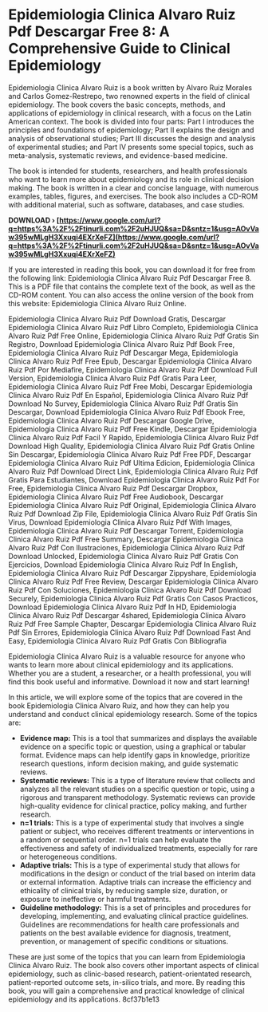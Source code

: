 
 
# Epidemiologia Clinica Alvaro Ruiz Pdf Descargar Free 8: A Comprehensive Guide to Clinical Epidemiology
 
Epidemiologia Clinica Alvaro Ruiz is a book written by Alvaro Ruiz Morales and Carlos Gomez-Restrepo, two renowned experts in the field of clinical epidemiology. The book covers the basic concepts, methods, and applications of epidemiology in clinical research, with a focus on the Latin American context. The book is divided into four parts: Part I introduces the principles and foundations of epidemiology; Part II explains the design and analysis of observational studies; Part III discusses the design and analysis of experimental studies; and Part IV presents some special topics, such as meta-analysis, systematic reviews, and evidence-based medicine.
 
The book is intended for students, researchers, and health professionals who want to learn more about epidemiology and its role in clinical decision making. The book is written in a clear and concise language, with numerous examples, tables, figures, and exercises. The book also includes a CD-ROM with additional material, such as software, databases, and case studies.
 
**DOWNLOAD › [https://www.google.com/url?q=https%3A%2F%2Ftinurli.com%2F2uHJUQ&sa=D&sntz=1&usg=AOvVaw395wMLgH3Xxuqi4EXrXeFZ](https://www.google.com/url?q=https%3A%2F%2Ftinurli.com%2F2uHJUQ&sa=D&sntz=1&usg=AOvVaw395wMLgH3Xxuqi4EXrXeFZ)**


 
If you are interested in reading this book, you can download it for free from the following link: Epidemiologia Clinica Alvaro Ruiz Pdf Descargar Free 8. This is a PDF file that contains the complete text of the book, as well as the CD-ROM content. You can also access the online version of the book from this website: Epidemiologia Clinica Alvaro Ruiz Online.
 
Epidemiologia Clinica Alvaro Ruiz Pdf Download Gratis,  Descargar Epidemiologia Clinica Alvaro Ruiz Pdf Libro Completo,  Epidemiologia Clinica Alvaro Ruiz Pdf Free Online,  Epidemiologia Clinica Alvaro Ruiz Pdf Gratis Sin Registro,  Download Epidemiologia Clinica Alvaro Ruiz Pdf Book Free,  Epidemiologia Clinica Alvaro Ruiz Pdf Descargar Mega,  Epidemiologia Clinica Alvaro Ruiz Pdf Free Epub,  Descargar Epidemiologia Clinica Alvaro Ruiz Pdf Por Mediafire,  Epidemiologia Clinica Alvaro Ruiz Pdf Download Full Version,  Epidemiologia Clinica Alvaro Ruiz Pdf Gratis Para Leer,  Epidemiologia Clinica Alvaro Ruiz Pdf Free Mobi,  Descargar Epidemiologia Clinica Alvaro Ruiz Pdf En Español,  Epidemiologia Clinica Alvaro Ruiz Pdf Download No Survey,  Epidemiologia Clinica Alvaro Ruiz Pdf Gratis Sin Descargar,  Download Epidemiologia Clinica Alvaro Ruiz Pdf Ebook Free,  Epidemiologia Clinica Alvaro Ruiz Pdf Descargar Google Drive,  Epidemiologia Clinica Alvaro Ruiz Pdf Free Kindle,  Descargar Epidemiologia Clinica Alvaro Ruiz Pdf Facil Y Rapido,  Epidemiologia Clinica Alvaro Ruiz Pdf Download High Quality,  Epidemiologia Clinica Alvaro Ruiz Pdf Gratis Online Sin Descargar,  Epidemiologia Clinica Alvaro Ruiz Pdf Free PDF,  Descargar Epidemiologia Clinica Alvaro Ruiz Pdf Ultima Edicion,  Epidemiologia Clinica Alvaro Ruiz Pdf Download Direct Link,  Epidemiologia Clinica Alvaro Ruiz Pdf Gratis Para Estudiantes,  Download Epidemiologia Clinica Alvaro Ruiz Pdf For Free,  Epidemiologia Clinica Alvaro Ruiz Pdf Descargar Dropbox,  Epidemiologia Clinica Alvaro Ruiz Pdf Free Audiobook,  Descargar Epidemiologia Clinica Alvaro Ruiz Pdf Original,  Epidemiologia Clinica Alvaro Ruiz Pdf Download Zip File,  Epidemiologia Clinica Alvaro Ruiz Pdf Gratis Sin Virus,  Download Epidemiologia Clinica Alvaro Ruiz Pdf With Images,  Epidemiologia Clinica Alvaro Ruiz Pdf Descargar Torrent,  Epidemiologia Clinica Alvaro Ruiz Pdf Free Summary,  Descargar Epidemiologia Clinica Alvaro Ruiz Pdf Con Ilustraciones,  Epidemiologia Clinica Alvaro Ruiz Pdf Download Unlocked,  Epidemiologia Clinica Alvaro Ruiz Pdf Gratis Con Ejercicios,  Download Epidemiologia Clinica Alvaro Ruiz Pdf In English,  Epidemiologia Clinica Alvaro Ruiz Pdf Descargar Zippyshare,  Epidemiologia Clinica Alvaro Ruiz Pdf Free Review,  Descargar Epidemiologia Clinica Alvaro Ruiz Pdf Con Soluciones,  Epidemiologia Clinica Alvaro Ruiz Pdf Download Securely,  Epidemiologia Clinica Alvaro Ruiz Pdf Gratis Con Casos Practicos,  Download Epidemiologia Clinica Alvaro Ruiz Pdf In HD,  Epidemiologia Clinica Alvaro Ruiz Pdf Descargar 4shared,  Epidemiologia Clinica Alvaro Ruiz Pdf Free Sample Chapter,  Descargar Epidemiologia Clinica Alvaro Ruiz Pdf Sin Errores,  Epidemiologia Clinica Alvaro Ruiz Pdf Download Fast And Easy,  Epidemiologia Clinica Alvaro Ruiz Pdf Gratis Con Bibliografia
 
Epidemiologia Clinica Alvaro Ruiz is a valuable resource for anyone who wants to learn more about clinical epidemiology and its applications. Whether you are a student, a researcher, or a health professional, you will find this book useful and informative. Download it now and start learning!
  
In this article, we will explore some of the topics that are covered in the book Epidemiologia Clinica Alvaro Ruiz, and how they can help you understand and conduct clinical epidemiology research. Some of the topics are:
 
- **Evidence map:** This is a tool that summarizes and displays the available evidence on a specific topic or question, using a graphical or tabular format. Evidence maps can help identify gaps in knowledge, prioritize research questions, inform decision making, and guide systematic reviews.
- **Systematic reviews:** This is a type of literature review that collects and analyzes all the relevant studies on a specific question or topic, using a rigorous and transparent methodology. Systematic reviews can provide high-quality evidence for clinical practice, policy making, and further research.
- **n=1 trials:** This is a type of experimental study that involves a single patient or subject, who receives different treatments or interventions in a random or sequential order. n=1 trials can help evaluate the effectiveness and safety of individualized treatments, especially for rare or heterogeneous conditions.
- **Adaptive trials:** This is a type of experimental study that allows for modifications in the design or conduct of the trial based on interim data or external information. Adaptive trials can increase the efficiency and ethicality of clinical trials, by reducing sample size, duration, or exposure to ineffective or harmful treatments.
- **Guideline methodology:** This is a set of principles and procedures for developing, implementing, and evaluating clinical practice guidelines. Guidelines are recommendations for health care professionals and patients on the best available evidence for diagnosis, treatment, prevention, or management of specific conditions or situations.

These are just some of the topics that you can learn from Epidemiologia Clinica Alvaro Ruiz. The book also covers other important aspects of clinical epidemiology, such as clinic-based research, patient-orientated research, patient-reported outcome sets, in-silico trials, and more. By reading this book, you will gain a comprehensive and practical knowledge of clinical epidemiology and its applications.
 8cf37b1e13
 
